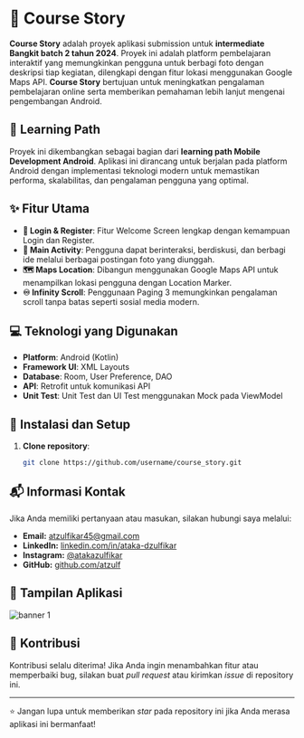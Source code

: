 # 📖 Course Story

**Course Story** adalah proyek aplikasi submission untuk **intermediate Bangkit batch 2 tahun 2024**. Proyek ini adalah platform pembelajaran interaktif yang memungkinkan pengguna untuk berbagi foto dengan deskripsi tiap kegiatan, dilengkapi dengan fitur lokasi menggunakan Google Maps API. **Course Story** bertujuan untuk meningkatkan pengalaman pembelajaran online serta memberikan pemahaman lebih lanjut mengenai pengembangan Android.

## 🎯 Learning Path

Proyek ini dikembangkan sebagai bagian dari **learning path Mobile Development Android**. Aplikasi ini dirancang untuk berjalan pada platform Android dengan implementasi teknologi modern untuk memastikan performa, skalabilitas, dan pengalaman pengguna yang optimal.

## ✨ Fitur Utama

- **🔑 Login & Register**: Fitur Welcome Screen lengkap dengan kemampuan Login dan Register.
- **📱 Main Activity**: Pengguna dapat berinteraksi, berdiskusi, dan berbagi ide melalui berbagai postingan foto yang diunggah.
- **🗺️ Maps Location**: Dibangun menggunakan Google Maps API untuk menampilkan lokasi pengguna dengan Location Marker.
- **♾️ Infinity Scroll**: Penggunaan Paging 3 memungkinkan pengalaman scroll tanpa batas seperti sosial media modern.

## 💻 Teknologi yang Digunakan

- **Platform**: Android (Kotlin)
- **Framework UI**: XML Layouts
- **Database**: Room, User Preference, DAO
- **API**: Retrofit untuk komunikasi API
- **Unit Test**: Unit Test dan UI Test menggunakan Mock pada ViewModel

## 🚀 Instalasi dan Setup

1. **Clone repository**:
   ```bash
   git clone https://github.com/username/course_story.git

## 📬 Informasi Kontak  
Jika Anda memiliki pertanyaan atau masukan, silakan hubungi saya melalui:  
- **Email:** [atzulfikar45@gmail.com](mailto:atzulfikar45@gmail.com)  
- **LinkedIn:** [linkedin.com/in/ataka-dzulfikar](https://linkedin.com/in/ataka-dzulfikar)  
- **Instagram:** [@atakazulfikar](https://instagram.com/atakazulfikar)  
- **GitHub:** [github.com/atzulf](https://github.com/atzulf)  

## 📸 Tampilan Aplikasi
![banner 1](https://github.com/user-attachments/assets/79016e78-4294-48c4-aae6-475e3ba9a2ba)


## 🤝 Kontribusi  
Kontribusi selalu diterima! Jika Anda ingin menambahkan fitur atau memperbaiki bug, silakan buat *pull request* atau kirimkan *issue* di repository ini.  

---

⭐ Jangan lupa untuk memberikan *star* pada repository ini jika Anda merasa aplikasi ini bermanfaat!  
